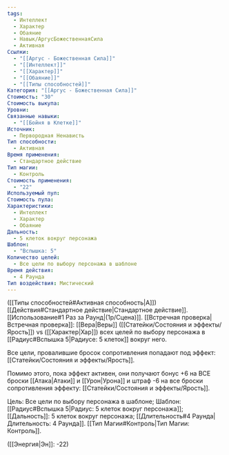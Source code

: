 ```yaml
---
tags:
  - Интеллект
  - Характер
  - Обаяние
  - Навык/АргусБожественнаяСила
  - Активная
Ссылки:
  - "[[Аргус - Божественная Сила]]"
  - "[[Интеллект]]"
  - "[[Характер]]"
  - "[[Обаяние]]"
  - "[[Типы способностей]]"
Категория: "[[Аргус - Божественная Сила]]"
Стоимость: "30"
Стоимость выкупа: 
Уровни: 
Связанные навыки:
  - "[[Бойня в Клетке]]"
Источник:
  - Первородная Ненависть
Тип способности:
  - Активная
Время применения:
  - Стандартное действие
Тип магии:
  - Контроль
Стоимость применения:
  - "22"
Используемый пул: 
Стоимость пула: 
Характеристики:
  - Интеллект
  - Характер
  - Обаяние
Дальность:
  - 5 клеток вокруг персонажа
Шаблон:
  - "Вспышка: 5"
Количество целей:
  - Все цели по выбору персонажа в шаблоне
Время действия:
  - 4 Раунда
Тип воздействия: Мистический
---
```

([[Типы способностей#Активная способность|А]]) [[Действия#Стандартное действие|Стандартное действие]]. [[Использование#1 Раз за Раунд|(1р/Сцена)]]. [[Встречная проверка|Встречная проверка]]: [[Вера|Веры]] ([[Статейки/Состояния и эффекты/Ярость]]) vs ([[Характер|Хар]]) всех целей по выбору персонажа в [[Радиус#Вспышка 5|Радиусе: 5 клеток]] вокруг него. 

Все цели, провалившие бросок сопротивления попадают под эффект: [[Статейки/Состояния и эффекты/Ярость]]. 

Помимо этого, пока эффект активен, они получают бонус +6 на ВСЕ броски [[Атака|Атаки]] и [[Урон|Урона]] и штраф -6 на все броски сопротивления эффекту: [[Статейки/Состояния и эффекты/Ярость]]. 

Цель: Все цели по выбору персонажа в шаблоне; Шаблон: [[Радиус#Вспышка 5|Радиус: 5 клеток вокруг персонажа]]; [[Дальность]]: 5 клеток вокруг персонажа; [[Длительность#4 Раунда|Длительность: 4 Раунда]]. [[Тип Магии#Контроль|Тип Магии: Контроль]]. 

([[Энергия|Эн]]: -22)
